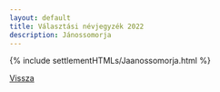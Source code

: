 ```yaml
---
layout: default
title: Választási névjegyzék 2022
description: Jánossomorja
---
```


{% include settlementHTMLs/Jaanossomorja.html %}

[Vissza](../)